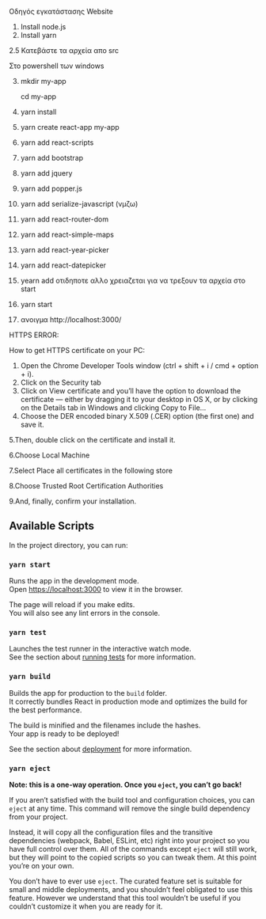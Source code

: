    Οδηγός εγκατάστασης Website
   
   1. Install node.js
   2. Install yarn
   
   2.5 Κατεβάστε τα αρχεία απο src
   
   Στο powershell των windows
   
   3. mkdir my-app
   
      cd my-app
   4. yarn install
   5. yarn create react-app my-app
   6. yarn add react-scripts
   7. yarn add bootstrap
   8. yarn add jquery
   9. yarn add popper.js
   10. yarn add serialize-javascript (νμζω)
   11. yarn add react-router-dom
   12. yarn add react-simple-maps
   13. yarn add react-year-picker
   14. yarn add react-datepicker
   15. yearn add οτιδηποτε αλλο χρειαζεται για να τρεξουν τα αρχεία στο start
   
   16. yarn start
   17. ανοιγμα http://localhost:3000/

HTTPS ERROR:

How to get HTTPS certificate on your PC:

1. Open the Chrome Developer Tools window (ctrl + shift + i / cmd + option + i).
2. Click on the Security tab
3. Click on View certificate and you’ll have the option to download the certificate — either by dragging it to your desktop in OS X, or by clicking on the Details tab in Windows and clicking Copy to File…
4. Choose the DER encoded binary X.509 (.CER) option (the first one) and save it.

5.Then, double click on the certificate and install it.

6.Choose Local Machine

7.Select Place all certificates in the following store

8.Choose Trusted Root Certification Authorities

9.And, finally, confirm your installation.





## Available Scripts

In the project directory, you can run:

### `yarn start`

Runs the app in the development mode.<br />
Open [https://localhost:3000](http://localhost:3000) to view it in the browser.

The page will reload if you make edits.<br />
You will also see any lint errors in the console.

### `yarn test`

Launches the test runner in the interactive watch mode.<br />
See the section about [running tests](https://facebook.github.io/create-react-app/docs/running-tests) for more information.

### `yarn build`

Builds the app for production to the `build` folder.<br />
It correctly bundles React in production mode and optimizes the build for the best performance.

The build is minified and the filenames include the hashes.<br />
Your app is ready to be deployed!

See the section about [deployment](https://facebook.github.io/create-react-app/docs/deployment) for more information.

### `yarn eject`

**Note: this is a one-way operation. Once you `eject`, you can’t go back!**

If you aren’t satisfied with the build tool and configuration choices, you can `eject` at any time. This command will remove the single build dependency from your project.

Instead, it will copy all the configuration files and the transitive dependencies (webpack, Babel, ESLint, etc) right into your project so you have full control over them. All of the commands except `eject` will still work, but they will point to the copied scripts so you can tweak them. At this point you’re on your own.

You don’t have to ever use `eject`. The curated feature set is suitable for small and middle deployments, and you shouldn’t feel obligated to use this feature. However we understand that this tool wouldn’t be useful if you couldn’t customize it when you are ready for it.

